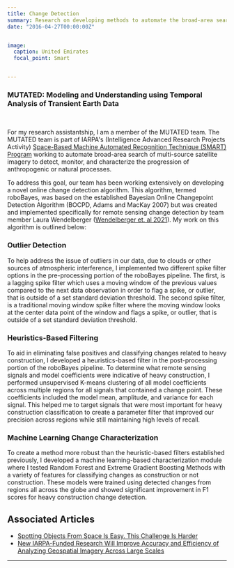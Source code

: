 ```yaml
---
title: Change Detection
summary: Research on developing methods to automate the broad-area search of multi-source satellite imagery to detect, monitor, and characterize the progression of anthropogenic or natural processes.
date: "2016-04-27T00:00:00Z"


image:
  caption: United Emirates
  focal_point: Smart


---
```

### MUTATED: Modeling and Understanding using Temporal Analysis of Transient Earth Data
&nbsp;

For my research assistantship, I am a member of the MUTATED team. The MUTATED team is part of IARPA's (Intelligence Advanced Research Projects Activity) [Space-Based Machine Automated Recognition Technique (SMART) Program](https://www.iarpa.gov/research-programs/smart) working to automate broad-area search of multi-source satellite imagery to detect, monitor, and characterize the progression of anthropogenic or natural processes.

To address this goal, our team has been working extensively on developing a novel online change detection algorithm. This algorithm, termed roboBayes, was based on the established Bayesian Online Changepoint Detection Algorithm (BOCPD, Adams and MacKay 2007) but was created and implemented specifically for remote sensing change detection by team member Laura Wendelberger ([Wendelberger et. al 2021](https://arxiv.org/abs/2112.12899)). My work on this algorithm is outlined below:

### Outlier Detection
To help address the issue of outliers in our data, due to clouds or other sources of atmospheric interference, I implemented two different spike filter options in the pre-processing portion of the roboBayes pipeline. The first, is a lagging spike filter which uses a moving window of the previous values compared to the next data observation in order to flag a spike, or outlier, that is outside of a set standard deviation threshold. The second spike filter, is a traditional moving window spike filter where the moving window looks at the center data point of the window and flags a spike, or outlier, that is outside of a set standard deviation threshold.


### Heuristics-Based Filtering
To aid in eliminating false positives and classifying changes related to heavy construction, I developed a heuristics-based filter in the post-processing portion of the roboBayes pipeline. To determine what remote sensing signals and model coefficients were indicative of heavy construction, I performed unsupervised K-means clustering of all model coefficients across multiple regions for all signals that contained a change point. These coefficients included the model mean, amplitude, and variance for each signal. This helped me to target signals that were most important for heavy construction classification to create a parameter filter that improved our precision across regions while still maintaining high levels of recall.

### Machine Learning Change Characterization
To create a method more robust than the heuristic-based filters established previously, I developed a machine learning-based characterization module where I tested Random Forest and Extreme Gradient Boosting Methods with a variety of features for classifying changes as construction or not construction. These models were trained using detected changes from regions all across the globe and showed significant improvement in F1 scores for heavy construction change detection.

## Associated Articles 

* [Spotting Objects From Space Is Easy. This Challenge Is Harder](https://www.wired.com/story/spotting-objects-from-space-is-easy-this-challenge-is-harder/) 
* [New IARPA-Funded Research Will Improve Accuracy and Efficiency of Analyzing Geospatial Imagery Across Large Scales](https://cnr.ncsu.edu/geospatial/news/2021/02/08/new-research-will-improve-accuracy-efficiency-of-imagery-analysis/)

---
